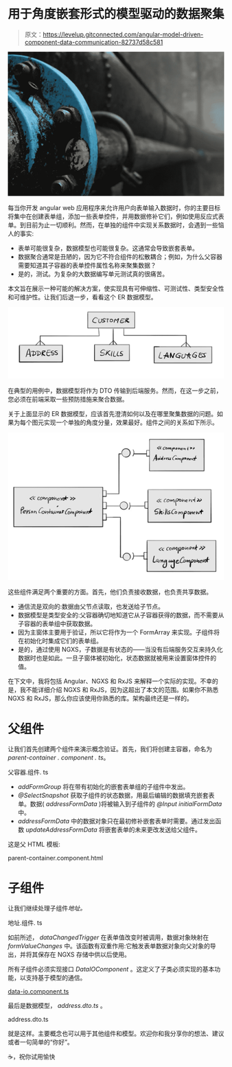 # 用于角度嵌套形式的模型驱动的数据聚集

> 原文：<https://levelup.gitconnected.com/angular-model-driven-component-data-communication-82737d58c581>

![](img/630af2f185900384cf63985f7cbcee09.png)

每当你开发 angular web 应用程序来允许用户向表单输入数据时，你的主要目标将集中在创建表单组，添加一些表单控件，并用数据修补它们，例如使用反应式表单。到目前为止一切顺利。然而，在单独的组件中实现关系数据时，会遇到一些恼人的事实:

*   表单可能很复杂，数据模型也可能很复杂。这通常会导致嵌套表单。
*   数据聚合通常是丑陋的，因为它不符合组件的松散耦合；例如，为什么父容器需要知道其子容器的表单控件属性名称来聚集数据？
*   是的，测试。为复杂的大数据编写单元测试真的很痛苦。

本文旨在展示一种可能的解决方案，使实现具有可伸缩性、可测试性、类型安全性和可维护性。让我们后退一步，看看这个 ER 数据模型。

![](img/ab41e3352820af3c45b35abfd09ddf5d.png)

在典型的用例中，数据模型将作为 DTO 传输到后端服务。然而，在这一步之前，您必须在前端采取一些预防措施来聚合数据。

关于上面显示的 ER 数据模型，应该首先澄清如何以及在哪里聚集数据的问题。如果为每个图元实现一个单独的角度分量，效果最好。组件之间的关系如下所示。

![](img/7907100c242c9667660f9c92da3a9ac6.png)

这些组件满足两个重要的方面。首先，他们负责接收数据，也负责共享数据。

*   通信流是双向的:数据由父节点读取，也发送给子节点。
*   数据模型是类型安全的:父容器确切地知道它从子容器获得的数据，而不需要从子容器的表单组中获取数据。
*   因为主窗体主要用于验证，所以它将作为一个 FormArray 来实现。子组件将在初始化时集成它们的表单组。
*   是的，通过使用 NGXS，子数据是有状态的——当没有后端服务交互来持久化数据时也是如此。一旦子窗体被初始化，状态数据就被用来设置窗体控件的值。

在下文中，我将包括 Angular、NGXS 和 RxJS 来解释一个实际的实现。不幸的是，我不能详细介绍 NGXS 和 RxJS，因为这超出了本文的范围。如果你不熟悉 NGXS 和 RxJS，那么你应该使用你熟悉的库。架构最终还是一样的。

# 父组件

让我们首先创建两个组件来演示概念验证。首先，我们将创建主容器，命名为*parent-container . component . ts*。

父容器.组件. ts

*   *addFormGroup* 将在带有初始化的嵌套表单组的子组件中发出。
*   *@SelectSnapshot* 获取子组件的状态数据，用最后编辑的数据填充嵌套表单。数据( *addressFormData* )将被输入到子组件的 *@Input initialFormData* 中。
*   *addressFormData* 中的数据对象只在最初修补嵌套表单时需要。通过发出函数 *updateAddressFormData* 将嵌套表单的未来更改发送给父组件。

这是父 HTML 模板:

parent-container.component.html

# 子组件

让我们继续处理子组件*地址。*

地址.组件. ts

如前所述， *dataChangedTrigger* 在表单值改变时被调用，数据对象映射在 *formValueChanges* 中。该函数有双重作用:它触发表单数据对象向父对象的导出，并将其保存在 NGXS 存储中供以后使用。

所有子组件必须实现接口 *DataIOComponent* 。这定义了子类必须实现的基本功能，以支持基于模型的通信。

[data-io.component.ts](https://gist.github.com/eltonmrk/7b89d3af46aae75ed21ba82621faef7e#file-data-io-component-ts)

最后是数据模型， *address.dto.ts* 。

address.dto.ts

就是这样。主要概念也可以用于其他组件和模型。欢迎你和我分享你的想法、建议或者一句简单的“你好”。

☕️，祝你试用愉快